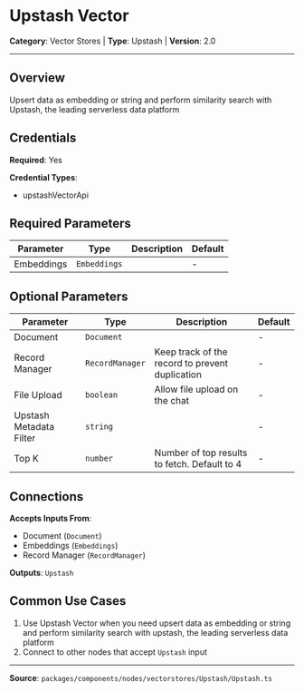 # Upstash Vector

**Category**: Vector Stores | **Type**: Upstash | **Version**: 2.0

---

## Overview

Upsert data as embedding or string and perform similarity search with Upstash, the leading serverless data platform

## Credentials

**Required**: Yes

**Credential Types**:
- upstashVectorApi

## Required Parameters

| Parameter | Type | Description | Default |
|-----------|------|-------------|---------|
| Embeddings | `Embeddings` |  | - |

## Optional Parameters

| Parameter | Type | Description | Default |
|-----------|------|-------------|---------|
| Document | `Document` |  | - |
| Record Manager | `RecordManager` | Keep track of the record to prevent duplication | - |
| File Upload | `boolean` | Allow file upload on the chat | - |
| Upstash Metadata Filter | `string` |  | - |
| Top K | `number` | Number of top results to fetch. Default to 4 | - |

## Connections

**Accepts Inputs From**:
- Document (`Document`)
- Embeddings (`Embeddings`)
- Record Manager (`RecordManager`)

**Outputs**: `Upstash`

## Common Use Cases

1. Use Upstash Vector when you need upsert data as embedding or string and perform similarity search with upstash, the leading serverless data platform
2. Connect to other nodes that accept `Upstash` input

---

**Source**: `packages/components/nodes/vectorstores/Upstash/Upstash.ts`